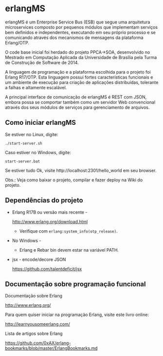 # erlangMS

erlangMS é um Enterprise Service Bus (ESB) que segue uma arquitetura microservices composto por pequenos módulos que implementam serviços bem definidos e independentes, executando em seu próprio processo e se comunicando através dos mecanismos de mensagens da plataforma Erlang/OTP.

O code base inicial foi herdado do projeto PPCA->SOA, desenvolvido no Mestrado em Computação Aplicada da Universidade de Brasília pela Turma de Construção de Software de 2014.

A linguagem de programação e a plataforma escolhida para o projeto foi Erlang R17/OTP. Esta linguagem possui fortes características funcionais e um ambiente de execução para criação de aplicações distribuídas, tolerante a falhas e altamente escalável.

A principal interface de comunicação de erlangMS é REST com JSON, embora possa se comportar também como um servidor Web convencional através dos seus módulos de serviços para gerenciamento de arquivos.


Como iniciar erlangMS
-----------------------

Se estiver no Linux, digite:

```console
./start-server.sh
```

Caso estiver no Windows, digite:

```console
start-server.bat
```

Se estiver tudo Ok, visite http://localhost:2301/hello_world em seu browser.

Obs.: Veja como baixar o projeto, compilar e fazer deploy na Wiki do projeto.


Dependências do projeto
------------------------

* Erlang R17B ou versão mais recente -

    <http://www.erlang.org/download.html>

  * Verifique com `erlang:system_info(otp_release)`.


* No Windows -

  * Erlang e Rebar bin devem estar na variável PATH.


* jsx - encode/decore JSON

    <https://github.com/talentdeficit/jsx>


Documentação sobre programação funcional
-----------------------------------------

Documentação sobre Erlang

<http://www.erlang.org/>

Para quem quiser iniciar na programação Erlang, visite este livro online:

<http://learnyousomeerlang.com/>

Lista de artigos sobre Erlang

<https://github.com/0xAX/erlang-bookmarks/blob/master/ErlangBookmarks.md>
